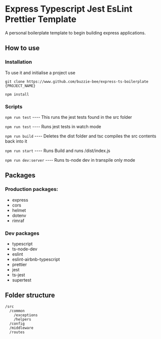 # Express Typescript Jest EsLint Prettier Template

A personal boilerplate template to begin building express applications.

## How to use

### Installation

To use it and initialise a project use

`git clone https://www.github.com/buzzie-bee/express-ts-boilerplate {PROJECT_NAME}`

`npm install`

### Scripts

`npm run test` ---- This runs the jest tests found in the src folder

`npm run test` ---- Runs jest tests in watch mode

`npm run build` ---- Deletes the dist folder and tsc compiles the src contents back into it

`npm run start` ---- Runs Build and runs /dist/index.js

`npm run dev:server` ---- Runs ts-node dev in transpile only mode

## Packages

### Production packages:

- express
- cors
- helmet
- dotenv
- rimraf

### Dev packages

- typescript
- ts-node-dev
- eslint
- eslint-airbnb-typescript
- prettier
- jest
- ts-jest
- supertest

## Folder structure

```
/src
  /common
    /exceptions
    /helpers
  /config
  /middleware
  /routes
```
